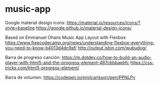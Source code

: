 # music-app

Google material design icons:
https://material.io/resources/icons/?style=baseline
https://google.github.io/material-design-icons/

Based on Emmanuel Ohans Music App Layout with Flexbox:
https://www.freecodecamp.org/news/understanding-flexbox-everything-you-need-to-know-b4013d4dc9af/
http://output.jsbin.com/wubudog/

Barra de progreso canción:
https://m.dotdev.co/how-to-build-an-audio-player-with-html5-and-the-progress-element-487cbbbaebfc
https://css-tricks.com/html5-progress-element/

Barra de volumen:
https://codepen.io/emilcarlsson/pen/PPNLPy
